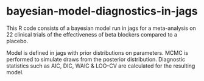 # bayesian-model-diagnostics-in-jags

This R code consists of a bayesian model run in jags 
for a meta-analysis on 22 clinical trials 
of the effectiveness of beta blockers compared to a placebo.

Model is defined in jags with prior distributions on parameters.
MCMC is performed to simulate draws from the posterior distribution.
Diagnostic statistics such as AIC, DIC, WAIC & LOO-CV are calculated
for the resulting model.
